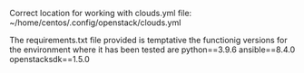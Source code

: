 Correct location for working with clouds.yml file: 
~/home/centos/.config/openstack/clouds.yml

The requirements.txt file provided is temptative
the functionig versions for the environment where it has been tested are
python==3.9.6
ansible==8.4.0
openstacksdk==1.5.0

